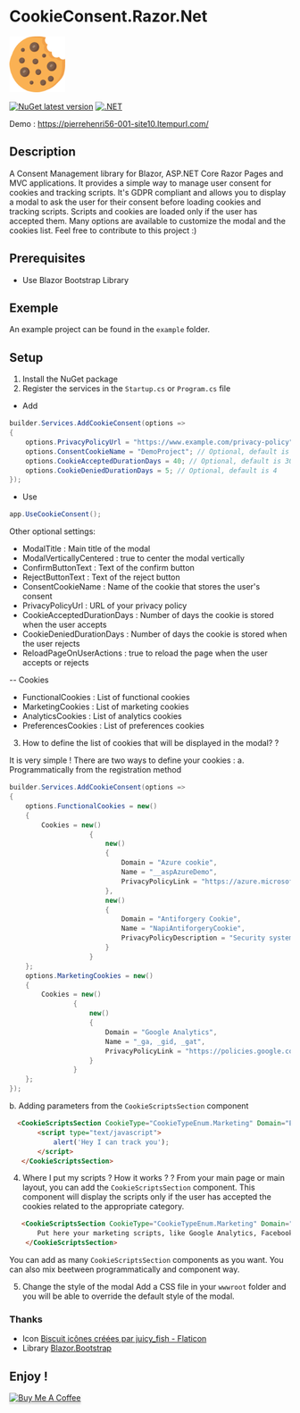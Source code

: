 ﻿# CookieConsent.Razor.Net
<img src="/src/wwwroot/img/cookie-consent-logo.png" width="100" height="100" />

[![NuGet latest version](https://badgen.net/nuget/v/CookieConsent.Razor.Net/latest)](https://nuget.org/packages/CookieConsent.Razor.Net)
[![.NET](https://github.com/phnogues/CookieConsent.Razor.Net/actions/workflows/build.yml/badge.svg)](https://github.com/phnogues/CookieConsent.Razor.Net/actions/workflows/build.yml)

Demo : https://pierrehenri56-001-site10.ltempurl.com/

## Description
A Consent Management library for Blazor, ASP.NET Core Razor Pages and MVC applications. It provides a simple way to manage user consent for cookies and tracking scripts.
It's GDPR compliant and allows you to display a modal to ask the user for their consent before loading cookies and tracking scripts.
Scripts and cookies are loaded only if the user has accepted them.
Many options are available to customize the modal and the cookies list.
Feel free to contribute to this project :)

## Prerequisites
- Use Blazor Bootstrap Library

## Exemple
An example project can be found in the `example` folder.

## Setup
1. Install the NuGet package
2. Register the services in the `Startup.cs` or `Program.cs` file
- Add
```csharp
builder.Services.AddCookieConsent(options =>
{
    options.PrivacyPolicyUrl = "https://www.example.com/privacy-policy";
    options.ConsentCookieName = "DemoProject"; // Optional, default is "CookieConsent"
    options.CookieAcceptedDurationDays = 40; // Optional, default is 30
    options.CookieDeniedDurationDays = 5; // Optional, default is 4
});
```

- Use
```csharp
app.UseCookieConsent();
```

Other optional settings:
- ModalTitle : Main title of the modal
- ModalVerticallyCentered : true to center the modal vertically
- ConfirmButtonText : Text of the confirm button
- RejectButtonText : Text of the reject button
- ConsentCookieName : Name of the cookie that stores the user's consent
- PrivacyPolicyUrl : URL of your privacy policy
- CookieAcceptedDurationDays : Number of days the cookie is stored when the user accepts
- CookieDeniedDurationDays : Number of days the cookie is stored when the user rejects
- ReloadPageOnUserActions : true to reload the page when the user accepts or rejects

-- Cookies
- FunctionalCookies : List of functional cookies
- MarketingCookies : List of marketing cookies
- AnalyticsCookies : List of analytics cookies
- PreferencesCookies : List of preferences cookies

3. How to define the list of cookies that will be displayed in the modal? ?

It is very simple ! There are two ways to define your cookies :
a. Programmatically from the registration method
```csharp
builder.Services.AddCookieConsent(options =>
{
    options.FunctionalCookies = new()
    {
        Cookies = new()
                    {
                        new()
                        {
                            Domain = "Azure cookie",
                            Name = "__aspAzureDemo",
                            PrivacyPolicyLink = "https://azure.microsoft.com/en-us/explore/trusted-cloud/privacy"
                        },
                        new()
                        {
                            Domain = "Antiforgery Cookie",
                            Name = "NapiAntiforgeryCookie",
                            PrivacyPolicyDescription = "Security system (cookie-based authentication)"
                        }
                    }
    };
    options.MarketingCookies = new()
    {
        Cookies = new()
                {
                    new()
                    {
                        Domain = "Google Analytics",
                        Name = "_ga, _gid, _gat",
                        PrivacyPolicyLink = "https://policies.google.com/privacy?hl=en"
                    }
                }
    };
});
```

b. Adding parameters from the `CookieScriptsSection` component
 ```html
   <CookieScriptsSection CookieType="CookieTypeEnum.Marketing" Domain="Example" CookieNames="__toto, __titi" PrivacyPolicyLink="https://www.example.com/privacy-policy">
        <script type="text/javascript">
            alert('Hey I can track you');
        </script>
    </CookieScriptsSection>
```

4. Where I put my scripts ? How it works ?    ?
From your main page or main layout, you can add the `CookieScriptsSection` component. This component will display the scripts only if the user has accepted the cookies related to the appropriate category.
```html
   <CookieScriptsSection CookieType="CookieTypeEnum.Marketing" Domain="Example" CookieNames="_ga, _twiter" PrivacyPolicyLink="https://www.example.com/privacy-policy">
       Put here your marketing scripts, like Google Analytics, Facebook Pixel, etc.
    </CookieScriptsSection>
```
You can add as many `CookieScriptsSection` components as you want.
You can also mix beetween programmatically and component way.

5. Change the style of the modal
Add a CSS file in your `wwwroot` folder and you will be able to override the default style of the modal.

### Thanks
- Icon <a href="https://www.flaticon.com/fr/icones-gratuites/biscuit" title="biscuit icônes">Biscuit icônes créées par juicy_fish - Flaticon</a>
- Library <a href="https://demos.blazorbootstrap.com/" title="Blazor.Bootstrap">Blazor.Bootstrap</a>


## Enjoy !
<a href="https://www.buymeacoffee.com/phnogues" target="_blank"><img src="https://www.buymeacoffee.com/assets/img/custom_images/orange_img.png" alt="Buy Me A Coffee" style="height: 41px !important;width: 174px !important;box-shadow: 0px 3px 2px 0px rgba(190, 190, 190, 0.5) !important;-webkit-box-shadow: 0px 3px 2px 0px rgba(190, 190, 190, 0.5) !important;" ></a>
